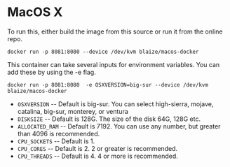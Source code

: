 # MacOS X
To run this, either build the image from this source or run it from the online repo.

`docker run -p 8081:8080 --device /dev/kvm blaize/macos-docker`

This container can take several inputs for environment variables. You can add these by using the -e flag.

`docker run -p 8081:8080  -e OSXVERSION=big-sur --device /dev/kvm blaize/macos-docker`

* `OSXVERSION` -- Default is big-sur. You can select high-sierra, mojave, catalina, big-sur, monterey, or ventura
* `DISKSIZE` -- Default is 128G. The size of the disk 64G, 128G etc. 
* `ALLOCATED_RAM` -- Default is 7192. You can use any number, but greater than 4096 is recommended.
* `CPU_SOCKETS` -- Default is 1. 
* `CPU_CORES` -- Default is 2. 2 or greater is recommended. 
* `CPU_THREADS` -- Default is 4. 4 or more is recommended.
